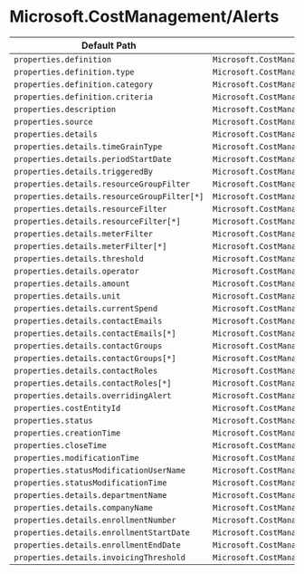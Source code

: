 # Microsoft.CostManagement/Alerts

| Default Path | Alias |
|---|---|
| `properties.definition` | `Microsoft.CostManagement/alerts/definition` |
| `properties.definition.type` | `Microsoft.CostManagement/alerts/definition.type` |
| `properties.definition.category` | `Microsoft.CostManagement/alerts/definition.category` |
| `properties.definition.criteria` | `Microsoft.CostManagement/alerts/definition.criteria` |
| `properties.description` | `Microsoft.CostManagement/alerts/description` |
| `properties.source` | `Microsoft.CostManagement/alerts/source` |
| `properties.details` | `Microsoft.CostManagement/alerts/details` |
| `properties.details.timeGrainType` | `Microsoft.CostManagement/alerts/details.timeGrainType` |
| `properties.details.periodStartDate` | `Microsoft.CostManagement/alerts/details.periodStartDate` |
| `properties.details.triggeredBy` | `Microsoft.CostManagement/alerts/details.triggeredBy` |
| `properties.details.resourceGroupFilter` | `Microsoft.CostManagement/alerts/details.resourceGroupFilter` |
| `properties.details.resourceGroupFilter[*]` | `Microsoft.CostManagement/alerts/details.resourceGroupFilter[*]` |
| `properties.details.resourceFilter` | `Microsoft.CostManagement/alerts/details.resourceFilter` |
| `properties.details.resourceFilter[*]` | `Microsoft.CostManagement/alerts/details.resourceFilter[*]` |
| `properties.details.meterFilter` | `Microsoft.CostManagement/alerts/details.meterFilter` |
| `properties.details.meterFilter[*]` | `Microsoft.CostManagement/alerts/details.meterFilter[*]` |
| `properties.details.threshold` | `Microsoft.CostManagement/alerts/details.threshold` |
| `properties.details.operator` | `Microsoft.CostManagement/alerts/details.operator` |
| `properties.details.amount` | `Microsoft.CostManagement/alerts/details.amount` |
| `properties.details.unit` | `Microsoft.CostManagement/alerts/details.unit` |
| `properties.details.currentSpend` | `Microsoft.CostManagement/alerts/details.currentSpend` |
| `properties.details.contactEmails` | `Microsoft.CostManagement/alerts/details.contactEmails` |
| `properties.details.contactEmails[*]` | `Microsoft.CostManagement/alerts/details.contactEmails[*]` |
| `properties.details.contactGroups` | `Microsoft.CostManagement/alerts/details.contactGroups` |
| `properties.details.contactGroups[*]` | `Microsoft.CostManagement/alerts/details.contactGroups[*]` |
| `properties.details.contactRoles` | `Microsoft.CostManagement/alerts/details.contactRoles` |
| `properties.details.contactRoles[*]` | `Microsoft.CostManagement/alerts/details.contactRoles[*]` |
| `properties.details.overridingAlert` | `Microsoft.CostManagement/alerts/details.overridingAlert` |
| `properties.costEntityId` | `Microsoft.CostManagement/alerts/costEntityId` |
| `properties.status` | `Microsoft.CostManagement/alerts/status` |
| `properties.creationTime` | `Microsoft.CostManagement/alerts/creationTime` |
| `properties.closeTime` | `Microsoft.CostManagement/alerts/closeTime` |
| `properties.modificationTime` | `Microsoft.CostManagement/alerts/modificationTime` |
| `properties.statusModificationUserName` | `Microsoft.CostManagement/alerts/statusModificationUserName` |
| `properties.statusModificationTime` | `Microsoft.CostManagement/alerts/statusModificationTime` |
| `properties.details.departmentName` | `Microsoft.CostManagement/alerts/details.departmentName` |
| `properties.details.companyName` | `Microsoft.CostManagement/alerts/details.companyName` |
| `properties.details.enrollmentNumber` | `Microsoft.CostManagement/alerts/details.enrollmentNumber` |
| `properties.details.enrollmentStartDate` | `Microsoft.CostManagement/alerts/details.enrollmentStartDate` |
| `properties.details.enrollmentEndDate` | `Microsoft.CostManagement/alerts/details.enrollmentEndDate` |
| `properties.details.invoicingThreshold` | `Microsoft.CostManagement/alerts/details.invoicingThreshold` |

